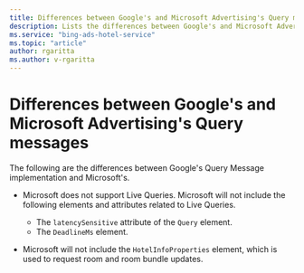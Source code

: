 ```yaml
---
title: Differences between Google's and Microsoft Advertising's Query messages
description: Lists the differences between Google's and Microsoft Advertising's Query messages
ms.service: "bing-ads-hotel-service"
ms.topic: "article"
author: rgaritta
ms.author: v-rgaritta
---
```


# Differences between Google's and Microsoft Advertising's Query messages

The following are the differences between Google's Query Message implementation and Microsoft's.

- Microsoft does not support Live Queries. Microsoft will not include the following elements and attributes related to Live Queries.  
  - The `latencySensitive` attribute of the `Query` element. 
  - The `DeadlineMs` element.  
  
- Microsoft will not include the `HotelInfoProperties` element, which is used to request room and room bundle updates.
